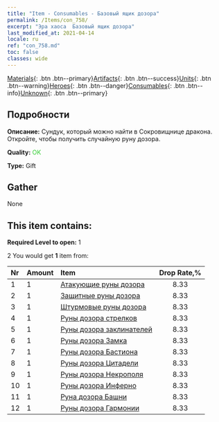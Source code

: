 ```yaml
---
title: "Item - Consumables - Базовый ящик дозора"
permalink: /Items/con_758/
excerpt: "Эра хаоса  Базовый ящик дозора"
last_modified_at: 2021-04-14
locale: ru
ref: "con_758.md"
toc: false
classes: wide
---
```

 [Materials](/ru/Items/){: .btn .btn--primary}[Artifacts](/ru/Items/Artifacts/){: .btn .btn--success}[Units](/ru/Items/Units/){: .btn .btn--warning}[Heroes](/ru/Items/Heroes/){: .btn .btn--danger}[Consumables](/ru/Items/Consumables/){: .btn .btn--info}[Unknown](/ru/Items/Unknown/){: .btn .btn--primary}

## Подробности
 **Описание:** Сундук, который можно найти в Сокровищнице дракона. Откройте, чтобы получить случайную руну дозора.

 **Quality:** <span style="color: #32CD32">OK</span>

 **Type:** Gift

## Gather

  None

## This item contains:

 **Required Level to open:** 1

 2 You would get **1** item  from:

  | Nr | Amount |     Item    | Drop Rate,% |
  |:---|:-------|:------------|:---------:|
  | 1 | 1 | [Атакующие руны дозора](/ru/Items/con_734/) | 8.33 | 
  | 2 | 1 | [Защитные руны дозора](/ru/Items/con_739/) | 8.33 | 
  | 3 | 1 | [Штурмовые руны дозора](/ru/Items/con_741/) | 8.33 | 
  | 4 | 1 | [Руны дозора стрелков](/ru/Items/con_742/) | 8.33 | 
  | 5 | 1 | [Руны дозора заклинателей](/ru/Items/con_746/) | 8.33 | 
  | 6 | 1 | [Руны дозора Замка](/ru/Items/con_752/) | 8.33 | 
  | 7 | 1 | [Руны дозора Бастиона](/ru/Items/con_753/) | 8.33 | 
  | 8 | 1 | [Руны дозора Цитадели](/ru/Items/con_754/) | 8.33 | 
  | 9 | 1 | [Руны дозора Некрополя](/ru/Items/con_755/) | 8.33 | 
  | 10 | 1 | [Руны дозора Инферно](/ru/Items/con_777/) | 8.33 | 
  | 11 | 1 | [Руна дозора Башни](/ru/Items/con_785/) | 8.33 | 
  | 12 | 1 | [Руны дозора Гармонии](/ru/Items/con_791/) | 8.33 | 
